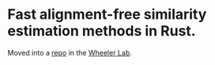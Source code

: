 # Fast alignment-free similarity estimation methods in Rust.

Moved into a [repo](https://github.com/TravisWheelerLab/strobemers) in the [Wheeler Lab](wheelerlab.org).
